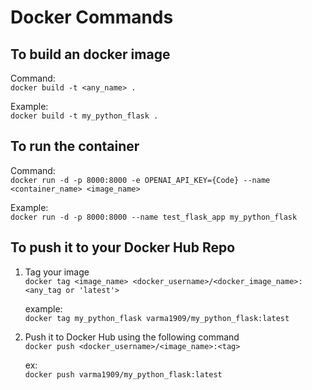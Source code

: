# Docker Commands

## To build an docker image

Command:\
 `docker build -t <any_name> .`

Example:\
`docker build -t my_python_flask .`

## To run the container

Command:\
 `docker run -d -p 8000:8000 -e OPENAI_API_KEY={Code} --name <container_name> <image_name>`

Example:\
`docker run -d -p 8000:8000 --name test_flask_app my_python_flask`

## To push it to your Docker Hub Repo

1. Tag your image\
    `docker tag <image_name> <docker_username>/<docker_image_name>:<any_tag or 'latest'>`

   example:\
    `docker tag my_python_flask varma1909/my_python_flask:latest`

2. Push it to Docker Hub using the following command\
   `docker push <docker_username>/<image_name>:<tag>`

   ex:\
    `docker push varma1909/my_python_flask:latest`
